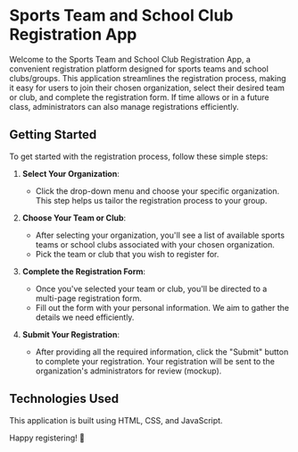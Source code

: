 # Sports Team and School Club Registration App

Welcome to the Sports Team and School Club Registration App, a convenient registration platform designed for sports teams and school clubs/groups. This application streamlines the registration process, making it easy for users to join their chosen organization, select their desired team or club, and complete the registration form. If time allows or in a future class, administrators can also manage registrations efficiently.

## Getting Started

To get started with the registration process, follow these simple steps:

1. **Select Your Organization**:
   - Click the drop-down menu and choose your specific organization. This step helps us tailor the registration process to your group.

2. **Choose Your Team or Club**:
   - After selecting your organization, you'll see a list of available sports teams or school clubs associated with your chosen organization.
   - Pick the team or club that you wish to register for.

3. **Complete the Registration Form**:
   - Once you've selected your team or club, you'll be directed to a multi-page registration form.
   - Fill out the form with your personal information. We aim to gather the details we need efficiently.

4. **Submit Your Registration**:
   - After providing all the required information, click the "Submit" button to complete your registration. Your registration will be sent to the organization's administrators for review (mockup).


## Technologies Used

This application is built using HTML, CSS, and JavaScript.

Happy registering! 🎉

